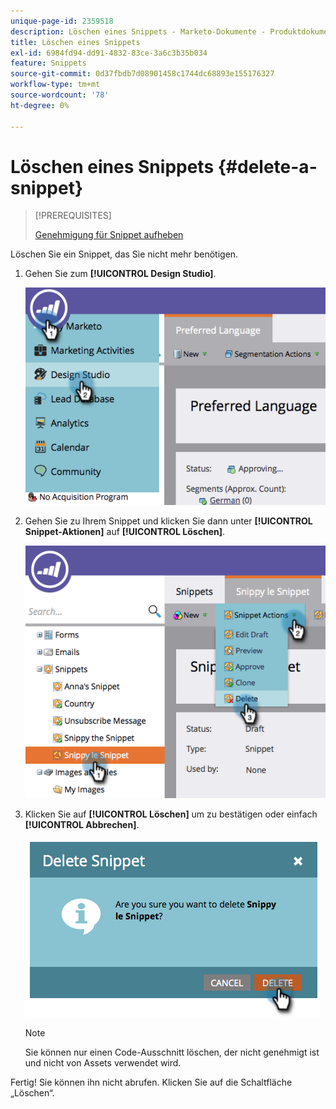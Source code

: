 ```yaml
---
unique-page-id: 2359518
description: Löschen eines Snippets - Marketo-Dokumente - Produktdokumentation
title: Löschen eines Snippets
exl-id: 6984fd94-dd91-4832-83ce-3a6c3b35b034
feature: Snippets
source-git-commit: 0d37fbdb7d08901458c1744dc68893e155176327
workflow-type: tm+mt
source-wordcount: '78'
ht-degree: 0%

---
```


# Löschen eines Snippets {#delete-a-snippet}

>[!PREREQUISITES]
>
>[Genehmigung für Snippet aufheben](/help/marketo/product-docs/personalization/segmentation-and-snippets/snippets/unapprove-a-snippet.md)

Löschen Sie ein Snippet, das Sie nicht mehr benötigen.

1. Gehen Sie zum **[!UICONTROL Design Studio]**.

   ![](assets/image2014-9-16-10-3a43-3a47.png)

1. Gehen Sie zu Ihrem Snippet und klicken Sie dann unter **[!UICONTROL Snippet-Aktionen]** auf **[!UICONTROL Löschen]**.

   ![](assets/image2014-9-16-10-3a43-3a57.png)

1. Klicken Sie auf **[!UICONTROL Löschen]** um zu bestätigen oder einfach **[!UICONTROL Abbrechen]**.

   ![](assets/image2014-9-16-10-3a44-3a8.png)

   >[!NOTE]
   >
   >Sie können nur einen Code-Ausschnitt löschen, der nicht genehmigt ist und nicht von Assets verwendet wird.

Fertig! Sie können ihn nicht abrufen. Klicken Sie auf die Schaltfläche „Löschen“.

